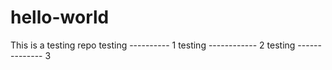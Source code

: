 # hello-world
This is a testing repo 
testing ---------- 1
testing ------------ 2
testing -------------- 3
